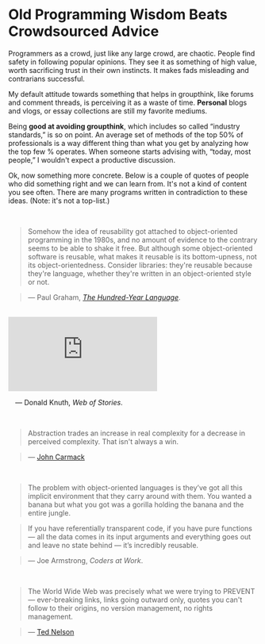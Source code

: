 # Old Programming Wisdom Beats Crowdsourced Advice

Programmers as a crowd, just like any large crowd, are chaotic. People find safety in following popular opinions. They see it as something of high value, worth sacrificing trust in their own instincts. It makes fads misleading and contrarians successful.

My default attitude towards something that helps in groupthink, like forums and comment threads, is perceiving it as a waste of time. **Personal** blogs and vlogs, or essay collections are still my favorite mediums.

Being **good at avoiding groupthink**, which includes so called “industry standards,” is so on point.
An average set of methods of the top 50% of professionals is a way different thing than what you get by analyzing how the top few % operates.
When someone starts advising with, “today, most people,” I wouldn't expect a productive discussion.

Ok, now something more concrete. Below is a couple of quotes of people who did something right and we can learn from.
It's not a kind of content you see often. There are many programs written in contradiction to these ideas.
(Note: it's not a top-list.)

<br>

>Somehow the idea of reusability got attached to object-oriented programming in the 1980s, and no amount of evidence to the contrary seems to be able to shake it free. But although some object-oriented software is reusable, what makes it reusable is its bottom-upness, not its object-orientedness. Consider libraries: they're reusable because they're language, whether they're written in an object-oriented style or not.

> — Paul Graham, [*The Hundred-Year Language*](http://www.paulgraham.com/hundred.html).

<br>

<div class="video-wrapper">
    <iframe
      src="https://www.youtube.com/embed/75Ju0eM5T2c" frameborder="0" gesture="media" allow="encrypted-media" allowfullscreen>
    </iframe>
</div>

&emsp;— Donald Knuth, *Web of Stories*.

<br>

>Abstraction trades an increase in real complexity for a decrease in perceived complexity. That isn't always a win.

> — [John Carmack](https://twitter.com/id_aa_carmack/status/835164026984243201)

<br>

> The problem with object-oriented languages is they’ve got all this implicit environment that they carry around with them. You wanted a banana but what you got was a gorilla holding the banana and the entire jungle.

> If you have referentially transparent code, if you have pure functions — all the data comes in its input arguments and everything goes out and leave no state behind — it’s incredibly reusable.

>— Joe Armstrong, *Coders at Work*.

<br>

> The World Wide Web was precisely what we were trying to PREVENT— ever-breaking links, links going outward only, quotes you can't follow to their origins, no version management, no rights management.

>— [Ted Nelson](http://xanadu.com.au/ted/XU/XuPageKeio.html)

<br>
